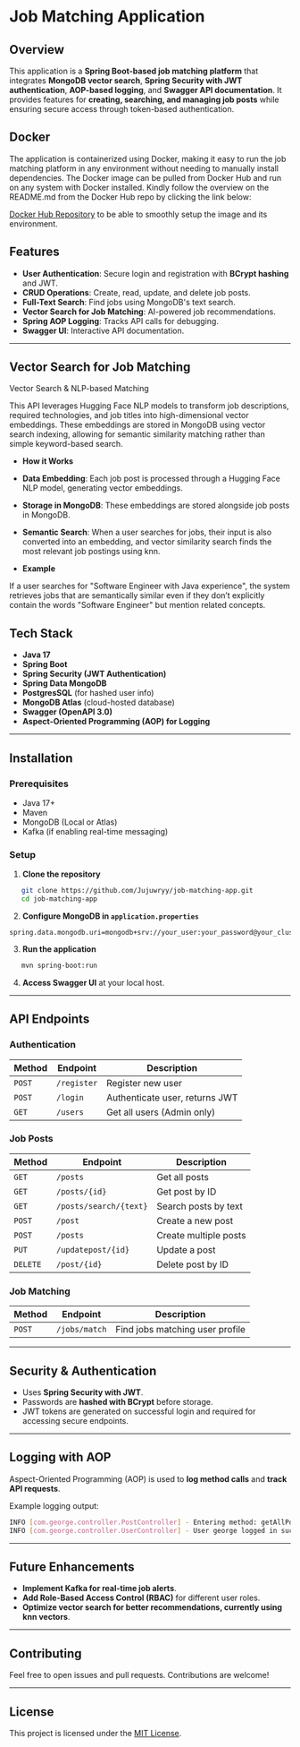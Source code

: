 # Job Matching Application

## Overview
This application is a **Spring Boot-based job matching platform** that integrates **MongoDB vector search**, **Spring Security with JWT authentication**, **AOP-based logging**, and **Swagger API documentation**. It provides features for **creating, searching, and managing job posts** while ensuring secure access through token-based authentication.

## Docker
The application is containerized using Docker, making it easy to run the job matching platform in any environment without needing to manually install dependencies. The Docker image can be pulled from Docker Hub and run on any system with Docker installed. Kindly follow the overview on the README.md from the Docker Hub repo by clicking the link below:

<a href="https://hub.docker.com/repository/docker/jujuwry/jobmatch-rest-api/general" target="_blank">Docker Hub Repository</a> to be able to smoothly setup the image and its environment.


## Features
- **User Authentication**: Secure login and registration with **BCrypt hashing** and JWT.
- **CRUD Operations**: Create, read, update, and delete job posts.
- **Full-Text Search**: Find jobs using MongoDB's text search.
- **Vector Search for Job Matching**: AI-powered job recommendations.
- **Spring AOP Logging**: Tracks API calls for debugging.
- **Swagger UI**: Interactive API documentation.

---

## Vector Search for Job Matching
Vector Search & NLP-based Matching

This API leverages Hugging Face NLP models to transform job descriptions, required technologies, and job titles into high-dimensional vector embeddings. These embeddings are stored in MongoDB using vector search indexing, allowing for semantic similarity matching rather than simple keyword-based search.

- **How it Works**

- **Data Embedding**: Each job post is processed through a Hugging Face NLP model, generating vector embeddings.

- **Storage in MongoDB**: These embeddings are stored alongside job posts in MongoDB.

- **Semantic Search**: When a user searches for jobs, their input is also converted into an embedding, and vector similarity search finds the most relevant job postings using knn.

- **Example**

If a user searches for "Software Engineer with Java experience", the system retrieves jobs that are semantically similar even if they don’t explicitly contain the words "Software Engineer" but mention related concepts.



## Tech Stack
- **Java 17**
- **Spring Boot**
- **Spring Security (JWT Authentication)**
- **Spring Data MongoDB**
- **PostgresSQL** (for hashed user info)
- **MongoDB Atlas** (cloud-hosted database)
- **Swagger (OpenAPI 3.0)**
- **Aspect-Oriented Programming (AOP) for Logging**

---

## Installation
### Prerequisites
- Java 17+
- Maven
- MongoDB (Local or Atlas)
- Kafka (if enabling real-time messaging)

### Setup
1. **Clone the repository**
```sh
   git clone https://github.com/Jujuwryy/job-matching-app.git
   cd job-matching-app
```

2. **Configure MongoDB in `application.properties`**
```properties
spring.data.mongodb.uri=mongodb+srv://your_user:your_password@your_cluster.mongodb.net/...
```

3. **Run the application**
```sh
   mvn spring-boot:run
```

4. **Access Swagger UI** at your local host.

---

## API Endpoints

### Authentication
| Method | Endpoint    | Description        |
|--------|------------|--------------------|
| `POST` | `/register` | Register new user |
| `POST` | `/login`    | Authenticate user, returns JWT |
| `GET`  | `/users`    | Get all users (Admin only) |

### Job Posts
| Method | Endpoint             | Description |
|--------|----------------------|-------------|
| `GET`  | `/posts`             | Get all posts |
| `GET`  | `/posts/{id}`        | Get post by ID |
| `GET`  | `/posts/search/{text}` | Search posts by text |
| `POST` | `/post`              | Create a new post |
| `POST` | `/posts`             | Create multiple posts |
| `PUT`  | `/updatepost/{id}`   | Update a post |
| `DELETE` | `/post/{id}`       | Delete post by ID |

### Job Matching
| Method | Endpoint         | Description |
|--------|----------------|-------------|
| `POST` | `/jobs/match`  | Find jobs matching user profile |

---

## Security & Authentication
- Uses **Spring Security with JWT**.
- Passwords are **hashed with BCrypt** before storage.
- JWT tokens are generated on successful login and required for accessing secure endpoints.

---

## Logging with AOP
Aspect-Oriented Programming (AOP) is used to **log method calls** and **track API requests**.

Example logging output:
```sh
INFO [com.george.controller.PostController] - Entering method: getAllPosts
INFO [com.george.controller.UserController] - User george logged in successfully.
```

---

## Future Enhancements
- **Implement Kafka for real-time job alerts**.
- **Add Role-Based Access Control (RBAC)** for different user roles.
- **Optimize vector search for better recommendations, currently using knn vectors**.

---

## Contributing
Feel free to open issues and pull requests. Contributions are welcome!

---

## License
This project is licensed under the [MIT License](LICENSE).

